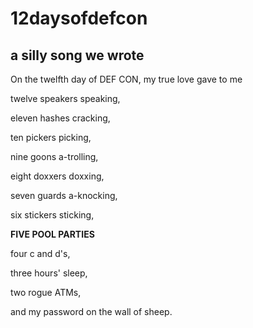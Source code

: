 # 12daysofdefcon
a silly song we wrote
-----
On the twelfth day of DEF CON, my true love gave to me

twelve speakers speaking,

eleven hashes cracking,

ten pickers picking,

nine goons a-trolling,

eight doxxers doxxing,

seven guards a-knocking,

six stickers sticking,

**FIVE POOL PARTIES**

four c and d's,

three hours' sleep,

two rogue ATMs,

and my password on the wall of sheep.
